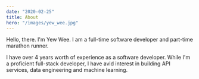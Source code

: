 ```yaml
---
date: "2020-02-25"
title: About
hero: "/images/yew_wee.jpg"
---
```


Hello, there. I'm Yew Wee. I am a full-time software developer and part-time marathon runner.

I have over 4 years worth of experience as a software developer. While I'm a proficient full-stack developer, I have avid interest in building API services, data engineering and machine learning.